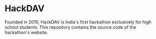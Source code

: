 # HackDAV
Founded in 2015, HackDAV is India's first hackathon exclusively for high school students. This repository contains the source code of the hackathon's website.
